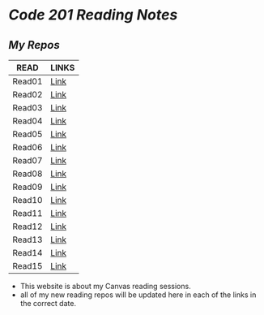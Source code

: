 # _Code 201 Reading Notes_
## ***My Repos***

|**READ**|**LINKS**|
|--------|-------|
|Read01  |  [Link](https://x-anas-x.github.io/reading-notes/read01)|
|Read02|[Link](https://x-anas-x.github.io/reading-notes/class-02)|
|Read03|[Link](https://x-anas-x.github.io/reading-notes/class-03)|
|Read04|[Link](https://x-anas-x.github.io/reading-notes/class-04)|
|Read05|[Link](https://x-anas-x.github.io/reading-notes/class-05)|
|Read06|[Link](https://x-anas-x.github.io/reading-notes/class-06)|
|Read07|[Link](https://x-anas-x.github.io/reading-notes/class-07)|
|Read08|[Link](https://x-anas-x.github.io/reading-notes/class-08)|
|Read09|[Link]()|
|Read10|[Link]()|
|Read11|[Link]()|
|Read12|[Link]()|
|Read13|[Link]()|
|Read14|[Link]()|
|Read15|[Link]()|
 
 
- This website is about my Canvas reading sessions.
- all of my new reading repos will be updated here in each of the links in the correct date.
